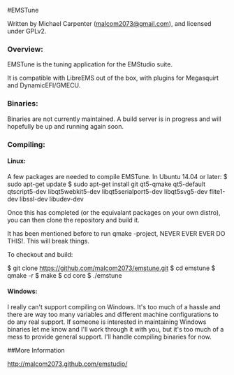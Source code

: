 #EMSTune

Written by Michael Carpenter (malcom2073@gmail.com), and licensed under GPLv2.

### Overview:

EMSTune is the tuning application for the EMStudio suite.

It is compatible with LibreEMS out of the box, with plugins for Megasquirt and DynamicEFI/GMECU.

### Binaries:

Binaries are not currently maintained. A build server is in progress and will hopefully be up and running again soon.

### Compiling:

#### Linux:

A few packages are needed to compile EMSTune. In Ubuntu 14.04 or later:
$ sudo apt-get update
$ sudo apt-get install git qt5-qmake qt5-default qtscript5-dev libqt5webkit5-dev libqt5serialport5-dev libqt5svg5-dev flite1-dev libssl-dev libudev-dev

Once this has completed (or the equivalant packages on your own distro), you can then clone the repository and build it. 

It has been mentioned before to run qmake -project, NEVER EVER EVER DO THIS!. This will break things.

To checkout and build:

$ git clone https://github.com/malcom2073/emstune.git
$ cd emstune
$ qmake -r
$ make
$ cd core
$ ./emstune


#### Windows:

I really can't support compiling on Windows. It's too much of a hassle and there are way too many variables and different
machine configurations to do any real support. If someone is interested in maintaining Windows binaries let me know and I'll
work through it with you, but it's too much of a mess to provide general support. I'll handle compiling binaries for now.


##More Information

http://malcom2073.github.com/emstudio/
